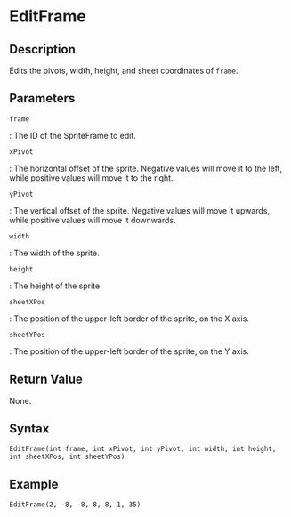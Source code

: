 # EditFrame

## Description
Edits the pivots, width, height, and sheet coordinates of `frame`.

## Parameters
`frame`

:   The ID of the SpriteFrame to edit.

`xPivot`

:   The horizontal offset of the sprite. Negative values will move it to the left, while positive values will move it to the right.

`yPivot`

:   The vertical offset of the sprite. Negative values will move it upwards, while positive values will move it downwards.

`width`

:   The width of the sprite.

`height`

:   The height of the sprite.

`sheetXPos`

:   The position of the upper-left border of the sprite, on the X axis.

`sheetYPos`

:   The position of the upper-left border of the sprite, on the Y axis.

## Return Value
None.

## Syntax
```
EditFrame(int frame, int xPivot, int yPivot, int width, int height, int sheetXPos, int sheetYPos)
```

## Example
```
EditFrame(2, -8, -8, 8, 8, 1, 35)
```

